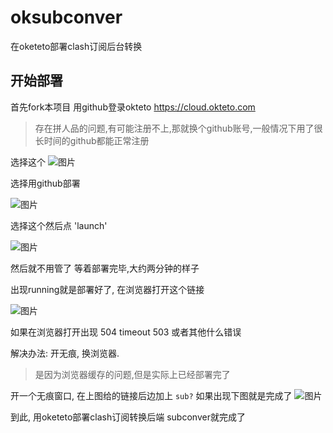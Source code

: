 # oksubconver

在oketeto部署clash订阅后台转换

## 开始部署
首先fork本项目
用github登录okteto  https://cloud.okteto.com   

>存在拼人品的问题,有可能注册不上,那就换个github账号,一般情况下用了很长时间的github都能正常注册

选择这个
![图片](https://user-images.githubusercontent.com/89902918/179491177-17f0d53f-ffa6-4330-835c-923085f86305.png)

选择用github部署

![图片](https://user-images.githubusercontent.com/89902918/179491247-59435233-ba58-4adf-81b3-36d9b969b5a6.png)

选择这个然后点  'launch'

![图片](https://user-images.githubusercontent.com/89902918/179491352-e77b510a-17f1-41fa-8c3f-73ac8585e1a8.png)

然后就不用管了
等着部署完毕,大约两分钟的样子

出现running就是部署好了, 在浏览器打开这个链接

![图片](https://user-images.githubusercontent.com/89902918/179491678-5f84a11e-3520-48d5-9979-91d0f0753279.png)

如果在浏览器打开出现 504 timeout  503 或者其他什么错误  

解决办法:  开无痕, 换浏览器. 

>是因为浏览器缓存的问题,但是实际上已经部署完了

开一个无痕窗口, 在上图给的链接后边加上  `sub?`
如果出现下图就是完成了
![图片](https://user-images.githubusercontent.com/89902918/179492342-72007380-1068-455c-a37a-b6d59a5c711e.png)

到此, 用oketeto部署clash订阅转换后端 subconver就完成了
